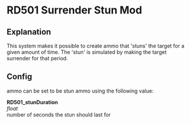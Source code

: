 RD501 Surrender Stun Mod
======

Explanation
------
This system makes it possible to create ammo that 'stuns' the target for a given amount of time. The 'stun' is simulated by making the target surrender for that period.

Config
------
ammo can be set to be stun ammo using the following value:<br>

**RD501_stunDuration**<br>
*float*<br>
number of seconds the stun should last for